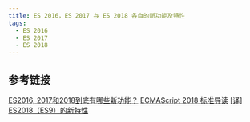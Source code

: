 ```yaml
---
title: ES 2016，ES 2017 与 ES 2018 各自的新功能及特性
tags: 
  - ES 2016
  - ES 2017
  - ES 2018
---
```




## 参考链接

[ES2016, 2017和2018到底有哪些新功能？](https://mp.weixin.qq.com/s/A4Z8D3IlSsw1XnP3wFbJHg)
[ECMAScript 2018 标准导读](https://zhuanlan.zhihu.com/p/27537439)
[[译] ES2018（ES9）的新特性](https://juejin.im/post/5b2a186cf265da596d04a648)


